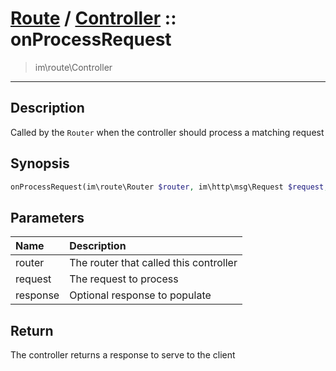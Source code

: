 # [Route](route.md) / [Controller](route-Controller.md) :: onProcessRequest
 > im\route\Controller
____

## Description
Called by the `Router` when the controller should process a matching request

## Synopsis
```php
onProcessRequest(im\route\Router $router, im\http\msg\Request $request, null|im\http\msg\Response $response = NULL): im\http\msg\Response
```

## Parameters
| Name | Description |
| :--- | :---------- |
| router | The router that called this controller |
| request | The request to process |
| response | Optional response to populate |

## Return
The controller returns a response to serve to the client
